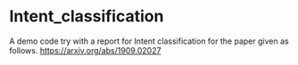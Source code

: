 # Intent_classification
A demo code try with a report for Intent classification for the paper given as follows.
https://arxiv.org/abs/1909.02027
